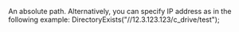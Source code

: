 An absolute path. Alternatively, you can specify IP address as in the following example: DirectoryExists(\"//12.3.123.123/c_drive/test\");